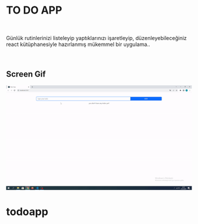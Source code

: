 <h1>TO DO APP</h1> 
</br>
<p>Günlük rutinlerinizi listeleyip yaptıklarınızı işaretleyip, düzenleyebileceğiniz react kütüphanesiyle hazırlanmış mükemmel bir uygulama..</p>
  </br>
  <h2> Screen Gif</h2>
    
  ![](./src/images/todoapp.gif)
# todoapp

